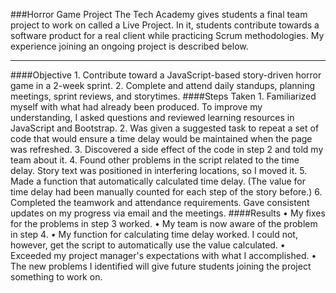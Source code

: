 ###Horror Game Project
The Tech Academy gives students a final team project to work on called a Live Project. In it, students contribute towards a software product for a real client while practicing Scrum methodologies. My experience joining an ongoing project is described below.
___
####Objective
	1. Contribute toward a JavaScript-based story-driven horror game in a 2-week sprint.
	2. Complete and attend daily standups, planning meetings, sprint reviews, and storytimes.
####Steps Taken
	1. Familiarized myself with what had already been produced. To improve my understanding, I asked questions and reviewed learning resources in JavaScript and Bootstrap.
	2. Was given a suggested task to repeat a set of code that would ensure a time delay would be maintained when the page was refreshed.
	3. Discovered a side effect of the code in step 2 and told my team about it.
	4. Found other problems in the script related to the time delay. Story text was positioned in interfering locations, so I moved it.
	5. Made a function that automatically calculated time delay. (The value for time delay had been manually counted for each step of the story before.)
	6. Completed the teamwork and attendance requirements. Gave consistent updates on my progress via email and the meetings. 
####Results
	• My fixes for the problems in step 3 worked.
	• My team is now aware of the problem in step 4.
	• My function for calculating time delay worked. I could not, however, get the script to automatically use the value calculated.
	• Exceeded my project manager's expectations with what I accomplished. 
	• The new problems I identified will give future students joining the project something to work on.
